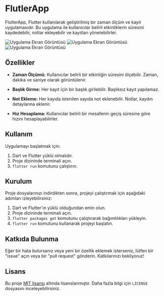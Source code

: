 # FlutlerApp

FlutlerApp, Flutter kullanılarak geliştirilmiş bir zaman ölçüm ve kayıt uygulamasıdır. Bu uygulama ile kullanıcılar belirli etkinliklerin süresini kaydedebilir, notlar ekleyebilir ve kayıtları yönetebilirler.


![Uygulama Ekran Görüntüsü](https://github.com/caner0706/Ritmo/blob/Caner/images/6.png)
![Uygulama Ekran Görüntüsü](https://github.com/caner0706/Ritmo/blob/Caner/images/9.png)
![Uygulama Ekran Görüntüsü](https://github.com/caner0706/Ritmo/blob/Caner/images/11.png)

## Özellikler

- **Zaman Ölçümü:** Kullanıcılar belirli bir etkinliğin süresini ölçebilir. Zaman, dakika ve saniye olarak görüntülenir.

- **Başlık Girme:** Her kayıt için bir başlık girilebilir. Başlıksız kayıt yapılamaz.

- **Not Ekleme:** Her kayıda istenilen sayıda not eklenebilir. Notlar, kaydın detaylarına eklenir.

- **Hız Hesaplama:** Kullanıcılar belirli bir mesafenin geçiş süresine göre hızını hesaplayabilirler.

## Kullanım

Uygulamayı başlatmak için:

1. Dart ve Flutter yüklü olmalıdır.
2. Proje dizininde terminali açın.
3. `flutter run` komutunu çalıştırın.

## Kurulum

Proje dosyalarınızı indirdikten sonra, projeyi çalıştırmak için aşağıdaki adımları izleyebilirsiniz:

1. Dart ve Flutter'ın yüklü olduğundan emin olun.
2. Proje dizininde terminali açın.
3. `flutter packages get` komutunu çalıştırarak bağımlılıkları yükleyin.
4. `flutter run` komutunu kullanarak projeyi başlatın.

## Katkıda Bulunma

Eğer bir hata bulursanız veya yeni bir özellik eklemek isterseniz, lütfen bir "issue" açın veya bir "pull request" gönderin. Katkılarınızı bekliyoruz!

## Lisans

Bu proje [MIT lisansı](LICENSE) altında lisanslanmıştır. Daha fazla bilgi için `LICENSE` dosyasını inceleyebilirsiniz.
